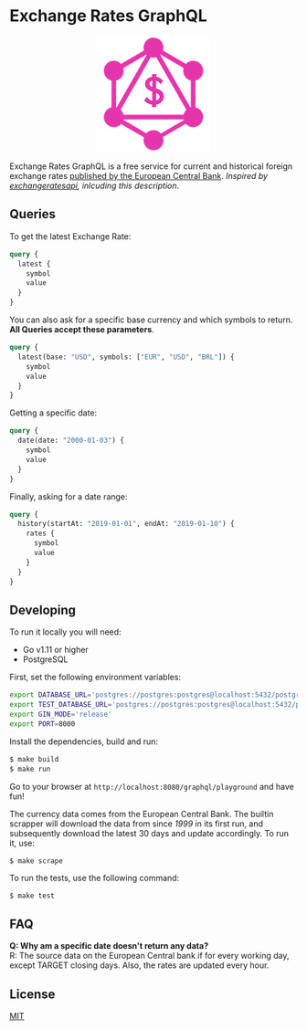 # Exchange Rates GraphQL

<p align="center">
  <a href="https://exchangeratesgraphql.deployeveryday.com"><img src="static/logo.png"></a>
</p>

Exchange Rates GraphQL is a free service for current and historical foreign exchange rates [published by the European Central Bank](https://www.ecb.europa.eu/stats/policy_and_exchange_rates/euro_reference_exchange_rates/html/index.en.html). _Inspired by [exchangeratesapi](https://github.com/exchangeratesapi/exchangeratesapi), inlcuding this description_.

## Queries

To get the latest Exchange Rate:
```graphql
query {
  latest {
    symbol
    value
  }
}
```

You can also ask for a specific base currency and which symbols to return. **All Queries accept these parameters**.
```graphql
query {
  latest(base: "USD", symbols: ["EUR", "USD", "BRL"]) {
    symbol
    value
  }
}
```

Getting a specific date:
```graphql
query {
  date(date: "2000-01-03") {
    symbol
    value
  }
}
```

Finally, asking for a date range:

```graphql
query {
  history(startAt: "2019-01-01", endAt: "2019-01-10") {
    rates {
      symbol
      value
    }
  }
}

```

## Developing
To run it locally you will need:
- Go v1.11 or higher
- PostgreSQL

First, set the following environment variables:
```bash
export DATABASE_URL='postgres://postgres:postgres@localhost:5432/postgres?sslmode=disable'
export TEST_DATABASE_URL='postgres://postgres:postgres@localhost:5432/postgres?sslmode=disable' # used only for tests!
export GIN_MODE='release'
export PORT=8000
```

Install the dependencies, build and run:
```bash
$ make build
$ make run
```

Go to your browser at `http://localhost:8080/graphql/playground` and have fun!

The currency data comes from the European Central Bank. The builtin scrapper will download the data from since _1999_ in its first run, and subsequently download the latest 30 days and update accordingly. To run it, use:
```bash
$ make scrape
```

To run the tests, use the following command:
```
$ make test
```

## FAQ
**Q: Why am a specific date doesn't return any data?**   
R: The source data on the European Central bank if for every working day, except TARGET closing days. Also, the rates are updated every hour.

## License
[MIT](./LICENSE)
